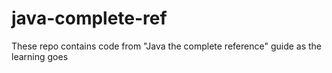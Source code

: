 # java-complete-ref
These repo contains code from "Java the complete reference" guide as the learning goes
